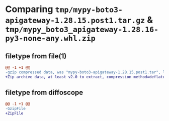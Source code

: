 # Comparing `tmp/mypy-boto3-apigateway-1.28.15.post1.tar.gz` & `tmp/mypy_boto3_apigateway-1.28.16-py3-none-any.whl.zip`

## filetype from file(1)

```diff
@@ -1 +1 @@
-gzip compressed data, was "mypy-boto3-apigateway-1.28.15.post1.tar", last modified: Sat Jul 29 10:02:27 2023, max compression
+Zip archive data, at least v2.0 to extract, compression method=deflate
```

## filetype from diffoscope

```diff
@@ -1 +1 @@
-GzipFile
+ZipFile
```

